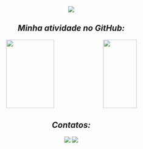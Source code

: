 <div align="center"><img src="https://readme-typing-svg.herokuapp.com?color=%2336BCF7&center=true&lines=<Berg/>"/></div> 
             
<h2 align="center"><i> Minha atividade no GitHub: </i></h2>

<div align="center">
  <img  width="50%" height="180em" src="https://github-readme-stats.vercel.app/api?username=RafaelBerg&show_icons=true&theme=react&include_all_commits=true&count_private=true"/>
  <img  width="42%" height="180em" src="https://github-readme-stats.vercel.app/api/top-langs/?username=RafaelBerg&layout=compact&langs_count=7&theme=react"/>
</div>

<h2 align="center"><i> Contatos: </i></h2> 
<div align="center"> 
  <a href = "mailto:rafaelberg32@gmail.com"><img src="https://img.shields.io/badge/Gmail-D14836?style=for-the-badge&logo=gmail&logoColor=white" target="_blank"></a>
  <a href="https://www.linkedin.com/in/rafael-berg/" target="_blank"><img src="https://img.shields.io/badge/-LinkedIn-%230077B5?style=for-the-badge&logo=linkedin&logoColor=white" target="_blank"></a>
<br><br>    
